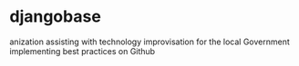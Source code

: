# djangobase
anization assisting with technology improvisation for the local Government implementing best practices on Github
